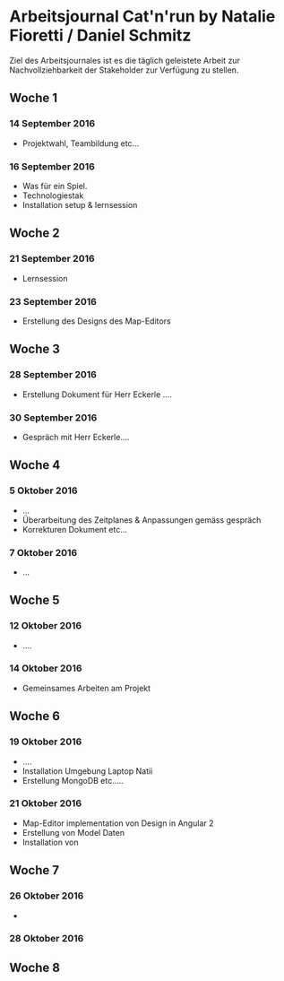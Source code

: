 # Arbeitsjournal Cat'n'run by Natalie Fioretti / Daniel Schmitz
Ziel des Arbeitsjournales ist es die täglich geleistete Arbeit zur Nachvollziehbarkeit der Stakeholder zur Verfügung zu stellen. 

## Woche 1

### 14 September 2016

* Projektwahl, Teambildung etc...

### 16 September 2016
*  Was für ein Spiel. 
* Technologiestak 
* Installation setup & lernsession

## Woche 2

### 21 September 2016
* Lernsession

### 23 September 2016
* Erstellung des Designs des Map-Editors

## Woche 3

### 28 September 2016
* Erstellung Dokument für Herr Eckerle ....


### 30 September 2016
* Gespräch mit Herr Eckerle....

## Woche 4

### 5 Oktober 2016
* ...
* Überarbeitung des Zeitplanes & Anpassungen gemäss gespräch
* Korrekturen Dokument etc...

### 7 Oktober 2016
* ...

## Woche 5

### 12 Oktober 2016

* ....

### 14 Oktober 2016
* Gemeinsames Arbeiten am Projekt
 
 ## Woche 6
 
### 19 Oktober 2016
* ....
* Installation Umgebung Laptop Natii
* Erstellung MongoDB etc.....



### 21 Oktober 2016
* Map-Editor implementation von Design in Angular 2 
* Erstellung von Model Daten 
* Installation von 

## Woche 7

### 26 Oktober 2016
* 

### 28 Oktober 2016

## Woche 8